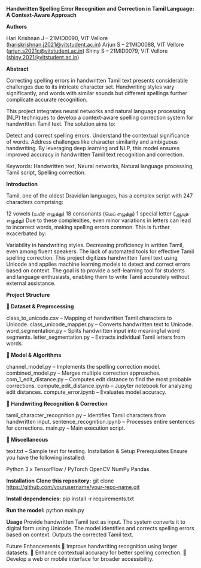 **Handwritten Spelling Error Recognition and Correction in Tamil Language: A Context-Aware Approach**

**Authors**

Hari Krishnan J – 21MID0090, VIT Vellore (hariskrishnan.j2021@vitstudent.ac.in)
Arjun S – 21MID0088, VIT Vellore (arjun.s2021c@vitstudent.ac.in)
Shiny S – 21MID0079, VIT Vellore (shiny.2021@vitstudent.ac.in)

**Abstract**

Correcting spelling errors in handwritten Tamil text presents considerable challenges due to its intricate character set. Handwriting styles vary significantly, and words with similar sounds but different spellings further complicate accurate recognition.

This project integrates neural networks and natural language processing (NLP) techniques to develop a context-aware spelling correction system for handwritten Tamil text. The solution aims to:

Detect and correct spelling errors.
Understand the contextual significance of words.
Address challenges like character similarity and ambiguous handwriting.
By leveraging deep learning and NLP, this model ensures improved accuracy in handwritten Tamil text recognition and correction.

Keywords: Handwritten text, Neural networks, Natural language processing, Tamil script, Spelling correction.

**Introduction**

Tamil, one of the oldest Dravidian languages, has a complex script with 247 characters comprising:

12 vowels (உயிர் எழுத்து)
18 consonants (மெய் எழுத்து)
1 special letter (ஆயுத எழுத்து)
Due to these complexities, even minor variations in letters can lead to incorrect words, making spelling errors common. This is further exacerbated by:

Variability in handwriting styles.
Decreasing proficiency in written Tamil, even among fluent speakers.
The lack of automated tools for effective Tamil spelling correction.
This project digitizes handwritten Tamil text using Unicode and applies machine learning models to detect and correct errors based on context. The goal is to provide a self-learning tool for students and language enthusiasts, enabling them to write Tamil accurately without external assistance.

**Project Structure**

**📂 Dataset & Preprocessing**

class_to_unicode.csv – Mapping of handwritten Tamil characters to Unicode.
class_unicode_mapper.py – Converts handwritten text to Unicode.
word_segmentation.py – Splits handwritten input into meaningful word segments.
letter_segmentation.py – Extracts individual Tamil letters from words.

**📂 Model & Algorithms**

channel_model.py – Implements the spelling correction model.
combined_model.py – Merges multiple correction approaches.
com_1_edit_distance.py – Computes edit distance to find the most probable corrections.
compute_edit_distance.ipynb – Jupyter notebook for analyzing edit distances.
compute_error.ipynb – Evaluates model accuracy.

**📂 Handwriting Recognition & Correction**

tamil_character_recognition.py – Identifies Tamil characters from handwritten input.
sentence_recognition.ipynb – Processes entire sentences for corrections.
main.py – Main execution script.

**📂 Miscellaneous**

text.txt – Sample text for testing.
Installation & Setup
Prerequisites
Ensure you have the following installed:

Python 3.x
TensorFlow / PyTorch
OpenCV
NumPy
Pandas

**Installation**
**Clone this repository:**
git clone https://github.com/yourusername/your-repo-name.git

**Install dependencies:**
pip install -r requirements.txt

**Run the model:**
python main.py

**Usage**
Provide handwritten Tamil text as input.
The system converts it to digital form using Unicode.
The model identifies and corrects spelling errors based on context.
Outputs the corrected Tamil text.

Future Enhancements
🔹 Improve handwriting recognition using larger datasets.
🔹 Enhance contextual accuracy for better spelling correction.
🔹 Develop a web or mobile interface for broader accessibility.
